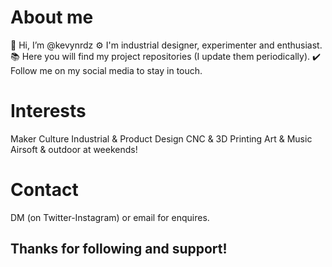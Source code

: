 # About me
👋 Hi, I’m @kevynrdz
⚙️ I'm industrial designer, experimenter and enthusiast.
📚 Here you will find my project repositories (I update them periodically).
✔️ Follow me on my social media to stay in touch.

# Interests
Maker Culture
Industrial & Product Design
CNC & 3D Printing
Art & Music
Airsoft & outdoor at weekends!

# Contact
DM (on Twitter-Instagram) or email for enquires.

## Thanks for following and support!
